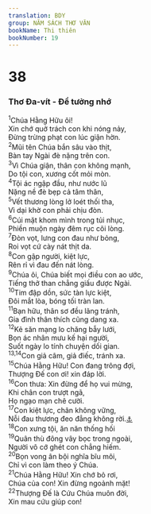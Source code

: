 ```yaml
---
translation: BDY
group: NĂM SÁCH THƠ VĂN
bookName: Thi thiên 
bookNumber: 19
---
```


<div class="title"><h1>38</h1><h3>Thơ Đa-vít - Để tưởng nhớ</h3></div>
<span class="verse thi_38_1"><sup>1</sup>Chúa Hằng Hữu ôi!<br/>Xin chớ quở trách con khi nóng nảy,<br/>Đừng trừng phạt con lúc giận hờn.<br/></span>
<span class="verse thi_38_2"><sup>2</sup>Mũi tên Chúa bắn sâu vào thịt,<br/>Bàn tay Ngài đè nặng trên con.<br/></span>
<span class="verse thi_38_3"><sup>3</sup>Vì Chúa giận, thân con không mạnh,<br/>Do tội con, xương cốt mỏi mòn.<br/></span>
<span class="verse thi_38_4"><sup>4</sup>Tội ác ngập đầu, như nước lũ<br/>Nặng nề đè bẹp cả tâm thân,<br/></span>
<span class="verse thi_38_5"><sup>5</sup>Vết thương lòng lở loét thối tha,<br/>Vì dại khờ con phải chịu đòn.<br/></span>
<span class="verse thi_38_6"><sup>6</sup>Cúi mặt khom mình trong tủi nhục,<br/>Phiền muộn ngày đêm rục cõi lòng.<br/></span>
<span class="verse thi_38_7"><sup>7</sup>Đòn vọt, lưng con đau như bỏng,<br/>Roi vọt cứ cày nát thịt da.<br/></span>
<span class="verse thi_38_8"><sup>8</sup>Con gập người, kiệt lực,<br/>Rên rỉ vì đau đến nát lòng.<br/></span>
<span class="verse thi_38_9"><sup>9</sup>Chúa ôi, Chúa biết mọi điều con ao ước,<br/>Tiếng thở than chẳng giấu được Ngài.<br/></span>
<span class="verse thi_38_10"><sup>10</sup>Tim đập dồn, sức tàn lực kiệt,<br/>Đôi mắt lòa, bóng tối tràn lan.<br/></span>
<span class="verse thi_38_11"><sup>11</sup>Bạn hữu, thân sơ đều lãng tránh,<br/>Gia đình thân thích cũng dang xa.<br/></span>
<span class="verse thi_38_12"><sup>12</sup>Kẻ săn mạng lo chăng bẫy lưới,<br/>Bọn ác nhân mưu kế hại người,<br/>Suốt ngày lo tính chuyện dối gian.<br/></span>
<span class="verse thi_38_13 thi_38_14"><sup>13,14</sup>Con giả câm, giả điếc, tránh xa.<br/></span>
<span class="verse thi_38_15"><sup>15</sup>Chúa Hằng Hữu! Con đang trông đợi,<br/>Thượng Đế con ơi! xin đáp lời.<br/></span>
<span class="verse thi_38_16"><sup>16</sup>Con thưa: Xin đừng để họ vui mừng,<br/>Khi chân con trượt ngã,<br/>Họ ngạo mạn chê cười.<br/></span>
<span class="verse thi_38_17"><sup>17</sup>Con kiệt lực, chân không vững,<br/>Nỗi đau thương đeo đẳng không rời.<a href="#" data-toggle="tooltip" data-placement="bottom" title="Nt luôn ở trước con">⚓</a><br/></span>
<span class="verse thi_38_18"><sup>18</sup>Con xưng tội, ăn năn thống hối<br/></span>
<span class="verse thi_38_19"><sup>19</sup>Quân thù đông vây bọc trong ngoài,<br/>Người vô cớ ghét con chẳng hiếm.<br/></span>
<span class="verse thi_38_20"><sup>20</sup>Bọn vong ân bội nghĩa bĩu môi,<br/>Chỉ vì con làm theo ý Chúa.<br/></span>
<span class="verse thi_38_21"><sup>21</sup>Chúa Hằng Hữu! Xin chớ bỏ rơi,<br/>Chúa của con! Xin đừng ngoảnh mặt!<br/></span>
<span class="verse thi_38_22"><sup>22</sup>Thượng Đế là Cứu Chúa muôn đời,<br/>Xin mau cứu giúp con!</span>
